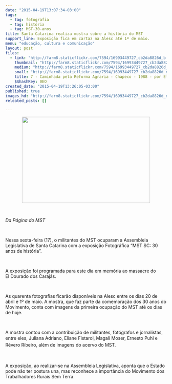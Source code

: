 ```yaml
---
date: "2015-04-19T13:07:34-03:00"
tags:
  - tag: fotografia
  - tag: história
  - tag: MST-30-anos
title: Santa Catarina realiza mostra sobre a história do MST
support_line: Exposição fica em cartaz na Alesc até 1º de maio.
menu: "educação, cultura e comunicação"
layout: post
files:
  - link: "http://farm8.staticflickr.com/7594/16993449727_cb2da8826d_b.jpg"
    thumbnail: "http://farm8.staticflickr.com/7594/16993449727_cb2da8826d_t.jpg"
    medium: "http://farm8.staticflickr.com/7594/16993449727_cb2da8826d_z.jpg"
    small: "http://farm8.staticflickr.com/7594/16993449727_cb2da8826d_n.jpg"
    title: 7 - Caminhada pela Reforma Agraria - Chapeco - 1988 - por Eliane Fistarol.jpg
    $$hashKey: 0EO
created_date: "2015-04-19T13:26:05-03:00"
published: true
images_hd: "http://farm8.staticflickr.com/7594/16993449727_cb2da8826d_n.jpg"
releated_posts: []

---
```

<p style="text-align:center"><img alt="" height="269" src="http://farm8.staticflickr.com/7594/16993449727_cb2da8826d_n.jpg" width="400" /></p>

<p>&nbsp;</p>

<p><em>Da P&aacute;gina do MST&nbsp;</em></p>

<p>&nbsp;</p>

<p>Nessa sexta-feira (17), o militantes do MST ocuparam&nbsp;a Assembleia Legislativa de Santa Catarina com a exposi&ccedil;&atilde;o Fotogr&aacute;fica &ldquo;MST SC: 30 anos de hist&oacute;ria&rdquo;.</p>

<p>&nbsp;</p>

<p>A exposi&ccedil;&atilde;o&nbsp;foi programada para este dia em mem&oacute;ria ao massacre do El&nbsp;Dourado dos Caraj&aacute;s.&nbsp;</p>

<p>&nbsp;</p>

<p>As quarenta fotografias ficar&atilde;o dispon&iacute;veis na Alesc entre os dias 20 de abril e 1&ordm; de maio. A mostra, que faz&nbsp;parte da comemora&ccedil;&atilde;o dos 30 anos do Movimento, conta com imagens da&nbsp;primeira ocupa&ccedil;&atilde;o do MST&nbsp;at&eacute; os dias de hoje.</p>

<p>&nbsp;</p>

<p>A mostra&nbsp;contou com a contribui&ccedil;&atilde;o de&nbsp;militantes, fot&oacute;grafos e jornalistas, entre eles, <span style="line-height: 20.7999992370605px;">Juliana Adriano, Eliane Fistarol, Magali Moser, Ernesto Puhl e R&eacute;vero Ribeiro,&nbsp;</span>al&eacute;m de imagens do acervo do MST.</p>

<p>&nbsp;</p>

<p>A exposi&ccedil;&atilde;o, ao realizar-se na Assembleia Legislativa, aponta que o Estado pode n&atilde;o ter postura una, mas reconhece a import&acirc;ncia do Movimento dos Trabalhadores Rurais Sem Terra.</p>
